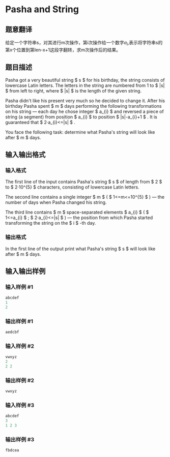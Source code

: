 # Pasha and String

## 题意翻译

给定一个字符串s，对其进行m次操作，第i次操作给一个数字$a_i$,表示将字符串s的第x个位置到第len-x+1这段字翻转，求m次操作后的结果。

## 题目描述

Pasha got a very beautiful string $ s $ for his birthday, the string consists of lowercase Latin letters. The letters in the string are numbered from 1 to $ |s| $ from left to right, where $ |s| $ is the length of the given string.

Pasha didn't like his present very much so he decided to change it. After his birthday Pasha spent $ m $ days performing the following transformations on his string — each day he chose integer $ a_{i} $ and reversed a piece of string (a segment) from position $ a_{i} $ to position $ |s|-a_{i}+1 $ . It is guaranteed that $ 2·a_{i}<=|s| $ .

You face the following task: determine what Pasha's string will look like after $ m $ days.

## 输入输出格式

### 输入格式

The first line of the input contains Pasha's string $ s $ of length from $ 2 $ to $ 2·10^{5} $ characters, consisting of lowercase Latin letters.

The second line contains a single integer $ m $ ( $ 1<=m<=10^{5} $ ) — the number of days when Pasha changed his string.

The third line contains $ m $ space-separated elements $ a_{i} $ ( $ 1<=a_{i} $ ; $ 2·a_{i}<=|s| $ ) — the position from which Pasha started transforming the string on the $ i $ -th day.

### 输出格式

In the first line of the output print what Pasha's string $ s $ will look like after $ m $ days.

## 输入输出样例

### 输入样例 #1

```cpp
abcdef
1
2

```
### 输出样例 #1

```cpp
aedcbf

```
### 输入样例 #2

```cpp
vwxyz
2
2 2

```
### 输出样例 #2

```cpp
vwxyz

```
### 输入样例 #3

```cpp
abcdef
3
1 2 3

```
### 输出样例 #3

```cpp
fbdcea

```
